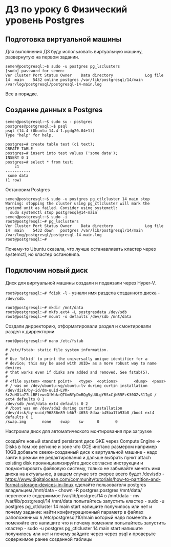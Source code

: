 # ДЗ по уроку 6 Физический уровень Postgres
## Подготовка виртуальной машины
Для выполнения ДЗ буду использовать виртуальную машину, развернутую на первом задании.
```
semen@postgresql:~$ sudo -u postgres pg_lsclusters
[sudo] password for semen:
Ver Cluster Port Status Owner    Data directory              Log file
14  main    5432 online postgres /var/lib/postgresql/14/main /var/log/postgresql/postgresql-14-main.log
```
Все в порядке.
## Создание данных в Postgres
```
semen@postgresql:~$ sudo su - postgres
postgres@postgresql:~$ psql
psql (14.4 (Ubuntu 14.4-1.pgdg20.04+1))
Type "help" for help.

postgres=# create table test (c1 text);
CREATE TABLE
postgres=# insert into test values ('some data');
INSERT 0 1
postgres=# select * from test;
    c1
-----------
 some data
(1 row)
```
Остановим Postgres
```
semen@postgresql:~$ sudo -u postgres pg_ctlcluster 14 main stop
Warning: stopping the cluster using pg_ctlcluster will mark the systemd unit as failed. Consider using systemctl:
  sudo systemctl stop postgresql@14-main
semen@postgresql:~$ sudo -i
root@postgresql:~# pg_lsclusters
Ver Cluster Port Status Owner    Data directory              Log file
14  main    5432 down   postgres /var/lib/postgresql/14/main /var/log/postgresql/postgresql-14-main.log
root@postgresql:~#
```
Почему-то Ubuntu сказала, что лучше останавливать кластер через systemctl, но кластер остановила.
## Подключим новый диск
Диск для виртуальной машины создали и подвязали через Hyper-V.

```root@postgresql:~# fdisk -l``` - узнали имя раздела созданного диска - ```/dev/sdb```.
```
root@postgresql:~# mkdir /mnt/data
root@postgresql:~# mkfs.ext4 -L postgresdata /dev/sdb
root@postgresql:~# mount -o defaults /dev/sdb /mnt/data
```
Создали дирректорию, отформатировали раздел и смонтировали раздел к дирректории
```
root@postgresql:~# nano /etc/fstab

# /etc/fstab: static file system information.
#
# Use 'blkid' to print the universally unique identifier for a
# device; this may be used with UUID= as a more robust way to name devices
# that works even if disks are added and removed. See fstab(5).
#
# <file system> <mount point>   <type>  <options>       <dump>  <pass>
# / was on /dev/ubuntu-vg/ubuntu-lv during curtin installation
/dev/disk/by-id/dm-uuid-LVM-Sr2uHOla77LLBEtewcGfWakrQTUmBYpDmBQg5yUULgYRSxCjN55FzK30OZv31IgX / ext4 defaults 0 1
/dev/sdb /mnt/data ext4 defaults 0 2
# /boot was on /dev/sda2 during curtin installation
/dev/disk/by-uuid/96886e89-b6b7-4653-8daa-b45ba17b93b8 /boot ext4 defaults 0 1
/swap.img       none    swap    sw      0       0
```
Настроили диск для автоматического монтирования при загрузке


создайте новый standard persistent диск GKE через Compute Engine -> Disks в том же регионе и зоне что GCE инстанс размером например 10GB
добавьте свеже-созданный диск к виртуальной машине - надо зайти в режим ее редактирования и дальше выбрать пункт attach existing disk
проинициализируйте диск согласно инструкции и подмонтировать файловую систему, только не забывайте менять имя диска на актуальное, в вашем случае это скорее всего будет /dev/sdb - https://www.digitalocean.com/community/tutorials/how-to-partition-and-format-storage-devices-in-linux
сделайте пользователя postgres владельцем /mnt/data - chown -R postgres:postgres /mnt/data/
перенесите содержимое /var/lib/postgres/14 в /mnt/data - mv /var/lib/postgresql/14 /mnt/data
попытайтесь запустить кластер - sudo -u postgres pg_ctlcluster 14 main start
напишите получилось или нет и почему
задание: найти конфигурационный параметр в файлах раположенных в /etc/postgresql/10/main который надо поменять и поменяйте его
напишите что и почему поменяли
попытайтесь запустить кластер - sudo -u postgres pg_ctlcluster 14 main start
напишите получилось или нет и почему
зайдите через через psql и проверьте содержимое ранее созданной таблицы
